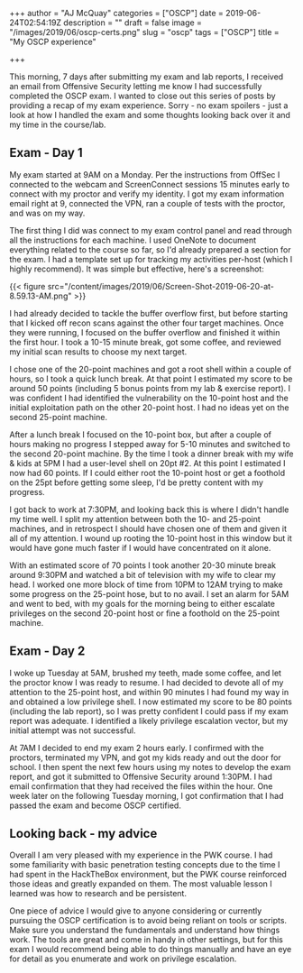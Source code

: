 +++
author = "AJ McQuay"
categories = ["OSCP"]
date = 2019-06-24T02:54:19Z
description = ""
draft = false
image = "/images/2019/06/oscp-certs.png"
slug = "oscp"
tags = ["OSCP"]
title = "My OSCP experience"

+++

This morning, 7 days after submitting my exam and lab reports, I received an email from Offensive Security letting me know I had successfully completed the OSCP exam.  I wanted to close out this series of posts by providing a recap of my exam experience.  Sorry - no exam spoilers - just a look at how I handled the exam and some thoughts looking back over it and my time in the course/lab.

## Exam - Day 1

My exam started at 9AM on a Monday. Per the instructions from OffSec I connected to the webcam and ScreenConnect sessions 15 minutes early to connect with my proctor and verify my identity. I got my exam information email right at 9, connected the VPN, ran a couple of tests with the proctor, and was on my way.

The first thing I did was connect to my exam control panel and read through all the instructions for each machine. I used OneNote to document everything related to the course so far, so I'd already prepared a section for the exam. I had a template set up for tracking my activities per-host (which I highly recommend). It was simple but effective, here's a screenshot:

{{< figure src="/content/images/2019/06/Screen-Shot-2019-06-20-at-8.59.13-AM.png" >}}

I had already decided to tackle the buffer overflow first, but before starting that I kicked off recon scans against the other four target machines. Once they were running, I focused on the buffer overflow and finished it within the first hour. I took a 10-15 minute break, got some coffee, and reviewed my initial scan results to choose my next target.

I chose one of the 20-point machines and got a root shell within a couple of hours, so I took a quick lunch break.  At that point I estimated my score to be around 50 points (including 5 bonus points from my lab & exercise report). I was confident I had identified the vulnerability on the 10-point host and the initial exploitation path on the other 20-point host. I had no ideas yet on the second 25-point machine.

After a lunch break I focused on the 10-point box, but after a couple of hours making no progress I stepped away for 5-10 minutes and switched to the second 20-point machine. By the time I took a dinner break with my wife & kids at 5PM I had a user-level shell on 20pt #2. At this point I estimated I now had 60 points. If I could either root the 10-point host or get a foothold on the 25pt before getting some sleep, I'd be pretty content with my progress.

I got back to work at 7:30PM, and looking back this is where I didn't handle my time well. I split my attention between both the 10- and 25-point machines, and in retrospect I should have chosen one of them and given it all of my attention. I wound up rooting the 10-point host in this window but it would have gone much faster if I would have concentrated on it alone.

With an estimated score of 70 points I took another 20-30 minute break around 9:30PM and watched a bit of television with my wife to clear my head. I worked one more block of time from 10PM to 12AM trying to make some progress on the 25-point hose, but to no avail. I set an alarm for 5AM and went to bed, with my goals for the morning being to either escalate privileges on the second 20-point host or fine a foothold on the 25-point machine.

## Exam - Day 2

I woke up Tuesday at 5AM, brushed my teeth, made some coffee, and let the proctor know I was ready to resume. I had decided to devote all of my attention to the 25-point host, and within 90 minutes I had found my way in and obtained a low privilege shell. I now estimated my score to be 80 points (including the lab report), so I was pretty confident I could pass if my exam report was adequate. I identified a likely privilege escalation vector, but my initial attempt was not successful.

At 7AM I decided to end my exam 2 hours early. I confirmed with the proctors, terminated my VPN, and got my kids ready and out the door for school. I then spent the next few hours using my notes to develop the exam report, and got it submitted to Offensive Security around 1:30PM. I had email confirmation that they had received the files within the hour. One week later on the following Tuesday morning, I got confirmation that I had passed the exam and become OSCP certified.

## Looking back - my advice

Overall I am very pleased with my experience in the PWK course. I had some familiarity with basic penetration testing concepts due to the time I had spent in the HackTheBox environment, but the PWK course reinforced those ideas and greatly expanded on them. The most valuable lesson I learned was how to research and be persistent.

One piece of advice I would give to anyone considering or currently pursuing the OSCP certification is to avoid being reliant on tools or scripts. Make sure you understand the fundamentals and understand how things work. The tools are great and come in handy in other settings, but for this exam I would recommend being able to do things manually and have an eye for detail as you enumerate and work on privilege escalation.

